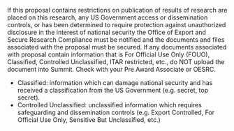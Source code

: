 If this proposal contains restrictions on publication of results of research are placed on this research, any US Government access or dissemination controls, or has been determined to require protection against unauthorized disclosure in the interest of national security the Office of Export and Secure Research Compliance must be notified and the documents and files associated with the proposal must be secured. If any documents associated with proposal contain information that is For Official Use Only (FOUO), Classified, Controlled Unclassified, ITAR restricted, etc., do NOT upload the document into Summit.  Check with your Pre Award Associate or OESRC.
  - Classified: information which can damage national security and has received a classification from the US Government (e.g. secret, top secret).  
  - Controlled Unclassified: unclassified information which requires safeguarding and dissemination controls (e.g. Export Controlled, For Official Use Only, Sensitive But Unclassified, etc.)
